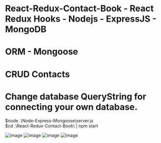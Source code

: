 # React-Redux-Contact-Book - React Redux Hooks - Nodejs - ExpressJS - MongoDB

# ORM - Mongoose

# CRUD Contacts 

# Change database QueryString for connecting your own database.

$node .\Node-Express-Mongoose\server.js  
$cd .\React-Redux-Contact-Book\ | npm start

![image](https://user-images.githubusercontent.com/60510780/133980550-4dab52eb-ee1f-4a5e-95cd-8d190a07b57c.png)
![image](https://user-images.githubusercontent.com/60510780/133980575-2f4123fa-5ac3-4f22-8864-eecca561a0bb.png)
![image](https://user-images.githubusercontent.com/60510780/133980608-ee8f8b57-f263-4414-8a93-c733a8149b25.png)
![image](https://user-images.githubusercontent.com/60510780/133980643-99c44348-9b60-456d-8b9f-f20cbf944819.png)


